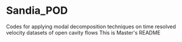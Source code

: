 # Sandia_POD
Codes for applying modal decomposition techniques on time resolved velocity datasets of open cavity flows
This is Master's README
